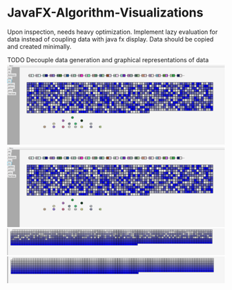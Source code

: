 # JavaFX-Algorithm-Visualizations

Upon inspection, needs heavy optimization. Implement lazy evaluation for data instead of coupling data with java fx display. Data should be copied and created minimally. 


TODO
Decouple data generation and graphical representations of data 
![alt text](https://github.com/TanSRicky/JavaFX-Algorithm-Visualizations/blob/main/BeforeSortJavaFX2.PNG?raw=true "Page 1")
![alt text](https://github.com/TanSRicky/JavaFX-Algorithm-Visualizations/blob/main/BeforeSortJavaFX.PNG?raw=true "Page 1")
![alt text](https://github.com/TanSRicky/JavaFX-Algorithm-Visualizations/blob/main/sorting.PNG?raw=true "Page 1")
![alt text](https://github.com/TanSRicky/JavaFX-Algorithm-Visualizations/blob/main/sorted.PNG?raw=true "Page 1")


